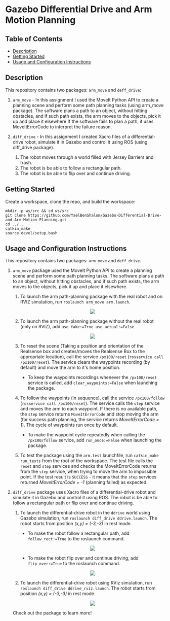 # Gazebo Differential Drive and Arm Motion Planning


## Table of Contents

- [Description](#description)
- [Getting Started](#getting-started)
- [Usage and Configuration Instructions](#usage-and-configuration-instructions)


## Description
This repository contains two packages: `arm_move` and `deff_drive`:<br>
1. `arm_move` - In this assignment I used the MoveIt Python API to create a planning scene and perform some path planning tasks (using arm_move package). The software plans a path to an object, without hitting obstacles, and if such path exists, the arm moves to the objects, pick it up and place it elsewhere If the software fails to plan a path, it uses MoveItErrorCode to interpret the failure reason.


2. `diff_drive` - In this assignment I created Xacro files of a differential-drive robot, simulate it in Gazebo and control it using ROS (using diff_drive package).
    1. The robot moves through a world filled with Jersey Barriers and trash.
    2. The robot is be able to follow a rectangular path.
    3. The robot is be able to flip over and continue driving.


## Getting Started

Create a workspace, clone the repo, and build the workspace:
```
mkdir -p ws/src && cd ws/src
git clone https://github.com/YaelBenShalom/Gazebo-Differential-Drive-and-Arm-Motion-Planning.git
cd ../..
catkin_make
source devel/setup.bash 
```


## Usage and Configuration Instructions

This repository contains two packages: `arm_move` and `deff_drive`.
1. `arm_move` package used the MoveIt Python API to create a planning scene and perform some path planning tasks. The software plans a path to an object, without hitting obstacles, and if such path exists, the arm moves to the objects, pick it up and place it elsewhere.

    1. To launch the arm path-planning package with the real robot and on RVIZ simulation, run `roslaunch arm_move arm.launch`.

        <p align="center">
            <img align="center" src="https://github.com/YaelBenShalom/Gazebo-Differential-Drive-and-Arm-Motion-Planning/blob/master/arm_move/GIFs/arm_move.gif">
        </p>

    2. To launch the arm path-planning package without the real robot (only on RVIZ), add `use_fake:=True use_actual:=False`

        <p align="center">
            <img align="center" src="https://github.com/YaelBenShalom/Gazebo-Differential-Drive-and-Arm-Motion-Planning/blob/master/arm_move/GIFs/arm_move_rviz.gif">
        </p>

    3. To reset the scene (Taking a position and orientation of the Realsense box and creates/moves the Realsense Box to the appropriate location), call the service `/px100/reset` (`rosservice call /px100/reset`). The service clears the waypoints recording (by default) and move the arm to it's home position.

        - To keep the waypoints recordings whenever the `/px100/reset` service is called, add `clear_waypoints:=False` when launching the package.

    4. To follow the waypoints (in sequence), call the service `/px100/follow` (`rosservice call /px100/reset`). The service calls the `step` service and moves the arm to each waypoint. If there is no available path, the `step` service returns `MoveItErrorCode` and stop moving the arm (for success path planning, the service returns *MoveItErrorCode = 1*). The cycle of waypoints run once by default.

        - To make the waypoint cycle repeatedly when calling the `/px100/follow` service, add `run_once:=False` when launching the package.

    5. To test the package using the `arm.test` launchfile, run `catkin_make run_tests` from the root of the workspace. The test file calls the `reset` and `step` services and checks the MoveItErrorCode returns from the `step` service, when trying to move the arm to impossible point. If the test result is `SUCCESS` - it means that the `step` services returned *MoveItErrorCode = -1* (planning failed) as expected.

2. `diff_drive` package uses Xacro files of a differential-drive robot and simulate it in Gazebo and control it using ROS. The robot is be able to follow a rectangular path or flip over and continue driving.

    1. To launch the differential-drive robot in the `ddrive` world using Gazebo simulation, run `roslaunch diff_drive ddrive.launch`. The robot starts from position *(x,y) = (-3,-3)* in rest mode.

        - To make the robot follow a rectangular path, add `follow_rect:=True` to the roslaunch command.

        <p align="center">
            <img align="center" src="https://github.com/YaelBenShalom/Gazebo-Differential-Drive-and-Arm-Motion-Planning/blob/master/diff_drive/GIFs/follow_rect.gif">
        </p>

        - To make the robot flip over and continue driving, add `flip_over:=True` to the roslaunch command.

        <p align="center">
            <img align="center" src="https://github.com/YaelBenShalom/Gazebo-Differential-Drive-and-Arm-Motion-Planning/blob/master/diff_drive/GIFs/flip_over.gif">
        </p>

    2. To launch the differential-drive robot using RViz simulation, run `roslaunch diff_drive ddrive_rviz.launch`. The robot starts from position *(x,y) = (-3,-3)* in rest mode.

        <p align="center">
            <img align="center" src="https://github.com/YaelBenShalom/Gazebo-Differential-Drive-and-Arm-Motion-Planning/blob/master/diff_drive/GIFs/follow_rect_rviz.gif">
        </p>



    Check out the package to learn more!
